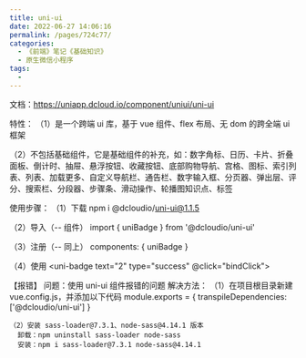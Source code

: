 ```yaml
---
title: uni-ui
date: 2022-06-27 14:06:16
permalink: /pages/724c77/
categories:
  - 《前端》笔记《基础知识》
  - 原生微信小程序
tags:
  - 
---
```

文档：https://uniapp.dcloud.io/component/uniui/uni-ui

特性：
  （1）是一个跨端 ui 库，基于 vue 组件、flex 布局、无 dom 的跨全端 ui 框架

  （2）不包括基础组件，它是基础组件的补充，如：数字角标、日历、卡片、折叠面板、倒计时、抽屉、悬浮按钮、收藏按钮、底部购物导航、宫格、图标、索引列表、列表、加载更多、自定义导航栏、通告栏、数字输入框、分页器、弹出层、评分、搜索栏、分段器、步骤条、滑动操作、轮播图知识点、标签

使用步骤：
  （1）下载
    npm i @dcloudio/uni-ui@1.1.5

  （2）导入（-- 组件）
    import { uniBadge } from '@dcloudio/uni-ui'

  （3）注册（-- 同上）
    components: {
      uniBadge
    }

  （4）使用
    <uni-badge text="1"></uni-badge>
    <uni-badge text="2" type="success" @click="bindClick"></uni-badge>
    <uni-badge text="3" type="primary" :inverted="true"></uni-badge>

【报错】
  问题：使用 uni-ui 组件报错的问题
  解决方法：
    （1）在项目根目录新建 vue.config.js，并添加以下代码
      module.exports = {
        transpileDependencies: ['@dcloudio/uni-ui']
      }

    （2）安装 sass-loader@7.3.1、node-sass@4.14.1 版本
      卸载：npm uninstall sass-loader node-sass
      安装：npm i sass-loader@7.3.1 node-sass@4.14.1
